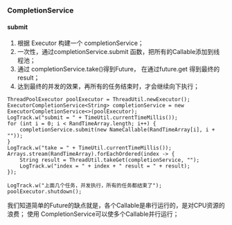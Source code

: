 ### CompletionService  
#### submit  
1. 根据 Executor 构建一个 completionService；  
2. 一次性，通过completionService.submit 函数，把所有的Callable添加到线程池；  
3. 通过 completionService.take()得到Future， 在通过future.get 得到最终的result；  
4. 达到最终的并发的效果，再所有的任务结束时，才会继续向下执行；  

```
ThreadPoolExecutor poolExecutor = ThreadUtil.newExecutor();
ExecutorCompletionService<String> completionService = new ExecutorCompletionService<>(poolExecutor);
LogTrack.w("submit = " + TimeUtil.currentTimeMillis());
for (int i = 0; i < RandTimeArray.length; i++) {
    completionService.submit(new NameCallable(RandTimeArray[i], i + ""));
}
LogTrack.w("take = " + TimeUtil.currentTimeMillis());
Arrays.stream(RandTimeArray).forEachOrdered(index -> {
    String result = ThreadUtil.takeGet(completionService, "");
    LogTrack.w("index = " + index + " result = " + result);
});

LogTrack.w("上面几个任务，并发执行，所有的任务都结束了");
poolExecutor.shutdown();
```
我们知道简单的Future的缺点就是，各个Callable是串行运行的，是对CPU资源的浪费；  使用 CompletionService可以使多个Callable并行运行；  

